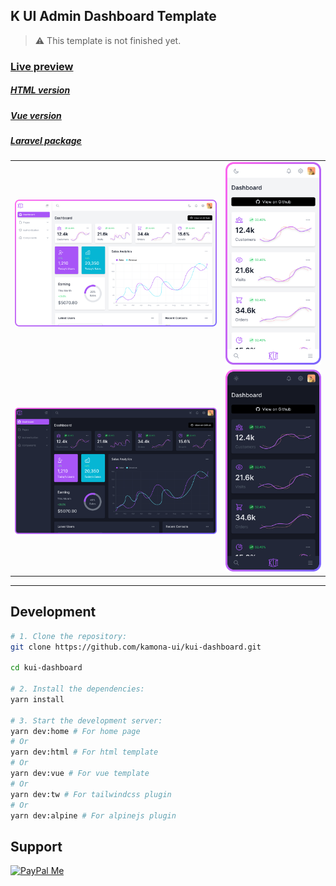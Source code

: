 ## K UI Admin Dashboard Template

> ⚠️ This template is not finished yet. 

### [Live preview](https://kamona-ui.github.io/kui-dashboard/)

##### [HTML version](https://github.com/kamona-ui/kui-dashboard/tree/main/templates/html#readme)

##### [Vue version](https://github.com/kamona-ui/kui-dashboard/tree/main/templates/vue#readme)

##### [Laravel package](https://github.com/Kamona-WD/kui-laravel-breeze/)

|     |     |
| --- | --- |
| ![Desktop light](/showcase/desktop-light.svg) | ![Mobile light](/showcase/mobile-light.svg) |
| ![Desktop dark](/showcase/desktop-dark.svg)   | ![Mobile dark](/showcase/mobile-dark.svg)   |

---

## Development

```bash
# 1. Clone the repository:
git clone https://github.com/kamona-ui/kui-dashboard.git

cd kui-dashboard

# 2. Install the dependencies:
yarn install

# 3. Start the development server:
yarn dev:home # For home page
# Or
yarn dev:html # For html template
# Or
yarn dev:vue # For vue template
# Or
yarn dev:tw # For tailwindcss plugin
# Or
yarn dev:alpine # For alpinejs plugin
```

## Support

[![PayPal Me](https://www.paypalobjects.com/en_US/i/btn/btn_donateCC_LG.gif)](https://www.paypal.me/Akamel721/)
